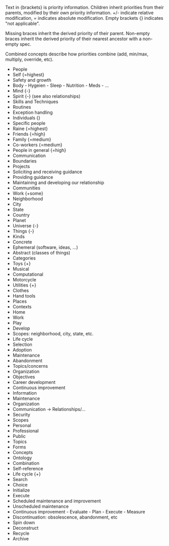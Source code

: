 Text in {brackets} is priority information. Children inherit priorities from
their parents, modified by their own priority information. +/- indicate
relative modification, = indicates absolute modification. Empty brackets {}
indicates "not applicable".

Missing braces inherit the derived priority of their parent. Non-empty braces
inherit the derived priority of their nearest ancestor with a non-empty spec.

Combined concepts describe how priorities combine (add, min/max, multiply,
override, etc).

- People
 - Self {=highest}
  - Safety and growth
   - Body
    - Hygeien
    - Sleep
    - Nutrition
    - Meds
    - ...
   - Mind {-}
   - Spirit {-} (see also relationships)
  - Skills and Techniques
  - Routines
  - Exception handling
 - Individuals {}
  - Specific people
   - Raine {=highest}
   - Friends {=high}
   - Family {=medium}
   - Co-workers {=medium}
  - People in general {=high}
   - Communication
   - Boundaries
   - Projects
   - Soliciting and receiving guidance
   - Providing guidance
   - Maintaining and developing our relationship
 - Communities
  - Work {+some}
  - Neighborhood
  - City
  - State
  - Country
  - Planet
  - Universe {-}
- Things {-}
 - Kinds
  - Concrete
  - Ephemeral (software, ideas, ...)
  - Abstract (classes of things)
 - Categories
  - Toys {+}
   - Musical
   - Computational
   - Motorcycle
  - Utilities {+}
   - Clothes
   - Hand tools
- Places
 - Contexts
  - Home
  - Work
  - Play
  - Develop
 - Scopes: neighborhood, city, state, etc.
 - Life cycle
  - Selection
  - Adoption
  - Maintenance
  - Abandonment
- Topics/concerns
 - Organization
 - Objectives
 - Career development
 - Continuous improvement
- Information
 - Maintenance
  - Organization
  - Communication -> Relationships/...
  - Security
 - Scopes
  - Personal
  - Professional
  - Public
 - Topics
 - Forms
- Concepts
 - Ontology
 - Combination
 - Self-reference
 - Life cycle {+}
  - Search
  - Choice
  - Initialize
  - Execute
   - Scheduled maintenance and improvement
   - Unscheduled maintenance
   - Continuous improvement
    - Evaluate
    - Plan
    - Execute
    - Measure
  - Discontinuation: obsolescence, abandonment, etc
   - Spin down
   - Deconstruct
   - Recycle
   - Archive
